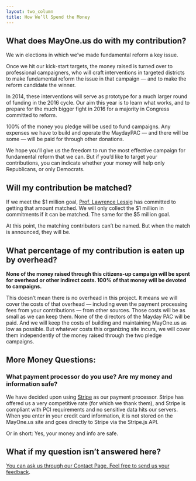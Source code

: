 ```yaml
---
layout: two_column
title: How We’ll Spend the Money
---
```

## What does MayOne.us do with my contribution?

We win elections in which we’ve made fundamental reform a key issue.

Once we hit our kick-start targets, the money raised is turned over to
professional campaigners, who will craft interventions in targeted districts to
make fundamental reform the issue in that campaign — and to make the reform
candidate the winner.

In 2014, these interventions will serve as prototype for a much larger round of
funding in the 2016 cycle. Our aim this year is to learn what works, and to
prepare for the much bigger fight in 2016 for a majority in Congress committed
to reform.

100% of the money you pledge will be used to fund campaigns. Any expenses we
have to build and operate the MaydayPAC — and there will be some — will be paid
for through other donations.

We hope you’ll give us the freedom to run the most effective campaign for
fundamental reform that we can. But if you’d like to target your contributions,
you can indicate whether your money will help only Republicans, or only
Democrats.

## Will my contribution be matched?

If we meet the $1 million goal, [Prof. Lawrence
Lessig](http://en.wikipedia.org/wiki/Lawrence_Lessig) has committed to getting
that amount matched. We will only collect the $1 million in commitments if it
can be matched. The same for the $5 million goal.

At this point, the matching contributors can’t be named. But when the match is
announced, they will be.

## What percentage of my contribution is eaten up by overhead?

**None of the money raised through this citizens-up campaign will be spent for
overhead or other indirect costs. 100% of that money will be devoted to
campaigns.**

This doesn’t mean there is no overhead in this project. It means we will cover
the costs of that overhead — including even the payment processing fees from
your contributions — from other sources. Those costs will be as small as we can
keep them. None of the directors of the Mayday PAC will be paid. And we will
keep the costs of building and maintaining MayOne.us as low as possible.  But
whatever costs this organizing site incurs, we will cover them independently of
the money raised through the two pledge campaigns.

## More Money Questions:

### What payment processor do you use? Are my money and information safe?

We have decided upon using [Stripe](https://stripe.com/) as our payment
processor. Stripe has offered us a very competitive rate (for which we thank
them), and Stripe is compliant with PCI requirements and no sensitive data hits
our servers.  When you enter in your credit card information, it is not stored
on the MayOne.us site and goes directly to Stripe via the Stripe.js API.

Or in short: Yes, your money and info are safe.

## What if my question isn’t answered here?

[You can ask us through our Contact Page. Feel free to send us your
feedback](/contact).
